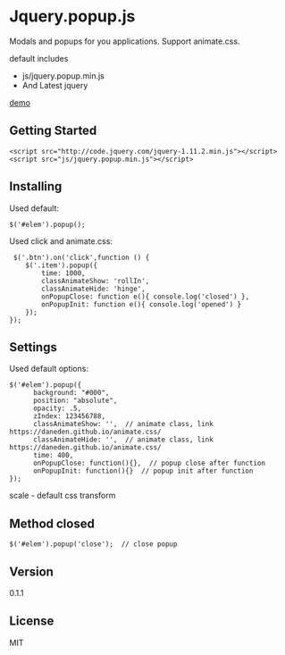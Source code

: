 # Jquery.popup.js 

Modals and popups for you applications. Support animate.css.

default includes
* js/jquery.popup.min.js
* And Latest jquery

[demo](http://www.zzcode.zz.mu/test/jquery.popup.js/demo.html)


## Getting Started

```
<script src="http://code.jquery.com/jquery-1.11.2.min.js"></script>
<script src="js/jquery.popup.min.js"></script>
```

## Installing

Used default:
```
$('#elem').popup();
```

Used click and animate.css:
```
 $('.btn').on('click',function () {
    $('.item').popup({
        time: 1000,
        classAnimateShow: 'rollIn',
        classAnimateHide: 'hinge',
        onPopupClose: function e(){ console.log('closed') },
        onPopupInit: function e(){ console.log('opened') }
    });
});
```


## Settings

Used default options:
```
$('#elem').popup({
      background: "#000",
      position: "absolute",
      opacity: .5,
      zIndex: 123456788,
      classAnimateShow: '',  // animate class, link https://daneden.github.io/animate.css/
      classAnimateHide: '',  // animate class, link https://daneden.github.io/animate.css/
      time: 400,
      onPopupClose: function(){},  // popup close after function
      onPopupInit: function(){}  // popup init after function
});
```

scale - default css transform

## Method closed

```
$('#elem').popup('close');  // close popup
```

## Version

0.1.1

## License

MIT


